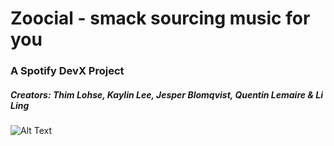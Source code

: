 # Zoocial - smack sourcing music for you
### A Spotify DevX Project
##### Creators: *Thim Lohse*, *Kaylin Lee*, *Jesper Blomqvist*, *Quentin Lemaire* & *Li Ling*

![Alt Text](https://user-images.githubusercontent.com/14100006/48979583-7d82a800-f0bd-11e8-8747-7a2884719b9a.png)
